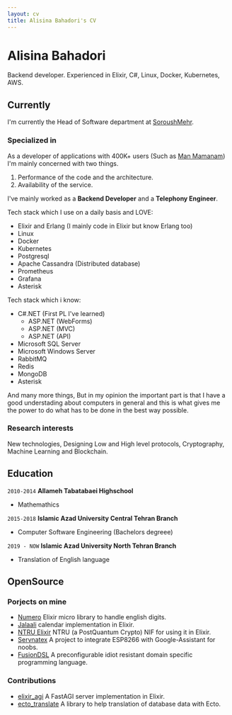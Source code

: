 ```yaml
---
layout: cv
title: Alisina Bahadori's CV
---
```

# Alisina Bahadori
Backend developer. Experienced in Elixir, C#, Linux, Docker, Kubernetes, AWS.

## Currently

I'm currently the Head of Software department at [SoroushMehr](https://soroushmehr.com).

### Specialized in

As a developer of applications with 400K+ users (Such as [Man Mamanam](https://manmamanam.com)) I'm mainly concerned with two things.

  1. Performance of the code and the architecture.
  2. Availability of the service.
  
I've mainly worked as a **Backend Developer** and a **Telephony Engineer**.

Tech stack which I use on a daily basis and LOVE:

 - Elixir and Erlang (I mainly code in Elixir but know Erlang too)
 - Linux
 - Docker
 - Kubernetes
 - Postgresql
 - Apache Cassandra (Distributed database)
 - Prometheus
 - Grafana
 - Asterisk
 
Tech stack which i know:

 - C#.NET (First PL I've learned)
   - ASP.NET (WebForms)
   - ASP.NET (MVC)
   - ASP.NET (API)
 - Microsoft SQL Server
 - Microsoft Windows Server
 - RabbitMQ
 - Redis
 - MongoDB
 - Asterisk
 
 And many more things, But in my opinion the important part is that I have a good understading
 about computers in general and this is what gives me the power to do what has to be done in the
 best way possible.

### Research interests

New technologies, Designing Low and High level protocols, Cryptography, Machine Learning and Blockchain.

## Education

`2010-2014`
__Allameh Tabatabaei Highschool__

 - Mathemathics

`2015-2018`
__Islamic Azad University Central Tehran Branch__

- Computer Software Engineering (Bachelors degreee)

`2019 - NOW`
__Islamic Azad University North Tehran Branch__

- Translation of English language



## OpenSource

### Porjects on mine

- [Numero]() Elixir micro library to handle english digits.
- [Jalaali]() calendar implementation in Elixir.
- [NTRU Elixir]() NTRU (a PostQuantum Crypto) NIF for using it in Elixir.
- [Servnatex](https://github.com/alisinabh/servantex) A project to integrate ESP8266 with Google-Assistant for noobs.
- [FusionDSL](https://github.com/alisinabh/fusion_dsl) A preconfigurable idiot resistant domain specific programming language.

### Contributions

 - [elixir_agi](https://github.com/marcelog/elixir_agi) A FastAGI server implementation in Elixir.
 - [ecto_translate](https://github.com/smeevil/ecto_translate) A library to help translation of database data with Ecto.



<!-- ### Footer

Last updated: Nov 2019 -->


